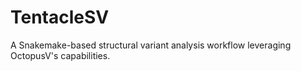 # TentacleSV
A Snakemake-based structural variant analysis workflow leveraging OctopusV's capabilities.

